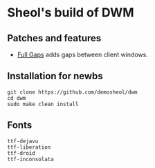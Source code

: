 # Sheol's build of DWM

## Patches and features

- [Full Gaps](https://dwm.suckless.org/patches/fullgaps/) adds gaps between client windows.

## Installation for newbs

```
git clone https://github.com/demosheol/dwm
cd dwm
sudo make clean install
```

## Fonts

```
ttf-dejavu
ttf-liberation
ttf-droid
ttf-inconsolata
```
